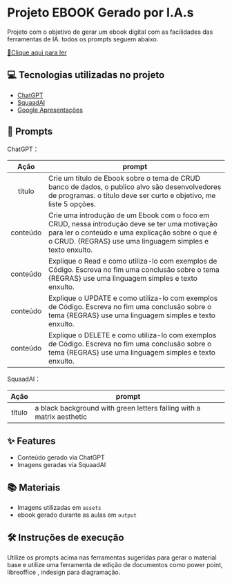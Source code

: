 # Projeto EBOOK Gerado por I.A.s



Projeto com o objetivo de gerar um ebook digital com as facilidades das ferramentas de IA. todos os prompts
seguem abaixo.

<a href="https://github.com/Lucas-Andrade-Projetos/prompts-recipe-to-create-a-ebook/blob/main/output/Ebook%20Dominando%20Crud%20output.pdf" title="View PDF now"> 📕Clique aqui para ler</a>

## 💻 Tecnologias utilizadas no projeto

- [ChatGPT](https://chat.openai.com/) 
- [SquaadAI](https://squaadai.com/ai)
- [Google Apresentações](https://docs.google.com/presentation/u/0/)

## 🧠 Prompts


ChatGPT：

|   Ação   | prompt                                                                                                                                                                                                                                                                         |
| :------: | ------------------------------------------------------------------------------------------------------------------------------------------------------------------------------------------------------------------------------------------------------------------------------ |
|  título  | Crie um titulo de Ebook sobre o tema de CRUD banco de dados, o publico alvo são desenvolvedores de programas. o título deve ser curto e objetivo, me liste 5 opções.|
| conteúdo | Crie uma introdução de um Ebook com o foco em CRUD, nessa introdução deve se ter uma motivação para ler o conteúdo e uma explicação sobre o que é o CRUD. {REGRAS} use uma linguagem simples e texto enxulto.|
| conteúdo | Explique o Read e como utiliza-lo com exemplos de Código. Escreva no fim uma conclusão sobre o tema {REGRAS} use uma linguagem simples e texto enxulto.|
| conteúdo | Explique o UPDATE e como utiliza-lo com exemplos de Código. Escreva no fim uma conclusão sobre o tema {REGRAS} use uma linguagem simples e texto enxulto.|
| conteúdo | Explique o DELETE e como utiliza-lo com exemplos de Código. Escreva no fim uma conclusão sobre o tema {REGRAS} use uma linguagem simples e texto enxulto.|


SquaadAI：

|  Ação  | prompt                                                                                 |
| :----: | -------------------------------------------------------------------------------------- |
| título | a black background with green letters falling with a matrix aesthetic |

## ✨ Features

- Conteúdo gerado via ChatGPT
- Imagens geradas via SquaadAI

## 📚 Materiais

- Imagens utilizadas em `assets`
- ebook gerado durante as aulas em `output`

## 🛠️ Instruções de execução

Utilize os prompts acima nas ferramentas sugeridas para gerar o material base e utilize uma ferramenta de edição de documentos como power point, libreoffice , indesign para diagramação.


